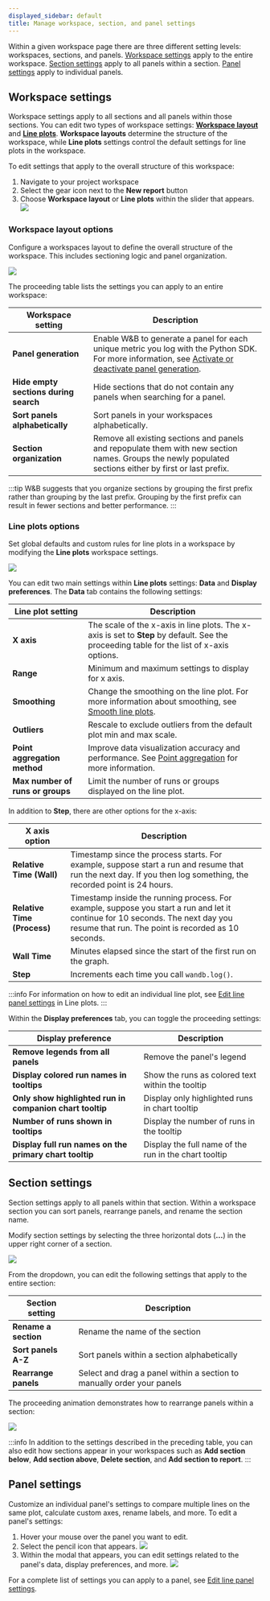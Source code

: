 ```yaml
---
displayed_sidebar: default
title: Manage workspace, section, and panel settings
---
```


<!-- Control settings for your panels, sections, and workspaces with granular control or cascading defaults. -->

Within a given workspace page there are three different setting levels: workspaces, sections, and panels. [Workspace settings](#workspace-settings) apply to the entire workspace. [Section settings](#section-settings) apply to all panels within a section. [Panel settings](#panel-settings) apply to individual panels. 




## Workspace settings

Workspace settings apply to all sections and all panels within those sections. You can edit two types of workspace settings: [**Workspace layout**](#workspace-layout-options) and [**Line plots**](#line-plots-options). **Workspace layouts** determine the structure of the workspace, while **Line plots** settings control the default settings for line plots in the workspace.

To edit settings that apply to the overall structure of this workspace:

1. Navigate to your project workspace
2. Select the gear icon next to the **New report** button
3. Choose **Workspace layout** or **Line plots** within the slider that appears. 
![](/images/app_ui/workspace_settings.png)

### Workspace layout options

Configure a workspaces layout to define the overall structure of the workspace. This includes sectioning logic and panel organization. 

![](/images/app_ui/workspace_layout_settings.png)

The proceeding table lists the settings you can apply to an entire workspace:

| Workspace setting | Description |
| ----- | ----- |
|  **Panel generation** | Enable W&B to generate a panel for each unique metric you log with the Python SDK. For more information, see [Activate or deactivate panel generation](./panels/intro.md#activate-or-deactivate-auto-generated-panels). |
| **Hide empty sections during search** |  Hide sections that do not contain any panels when searching for a panel.|
| **Sort panels alphabetically** | Sort panels in your workspaces alphabetically. |
| **Section organization** | Remove all existing sections and panels and repopulate them with new section names. Groups the newly populated sections either by first or last prefix. |

:::tip
W&B suggests that you organize sections by grouping the first prefix rather than grouping by the last prefix. Grouping by the first prefix can result in fewer sections and better performance.
:::
### Line plots options
Set global defaults and custom rules for line plots in a workspace by modifying the **Line plots** workspace settings.

![](/images/app_ui/workspace_settings_line_plots.png)

You can edit two main settings within **Line plots** settings: **Data** and **Display preferences**. The **Data** tab contains the following settings:


| Line plot setting | Description |
| ----- | ----- |
| **X axis** |  The scale of the x-axis in line plots. The x-axis is set to **Step** by default. See the proceeding table for the list of x-axis options. |
| **Range** |  Minimum and maximum settings to display for x axis. |
| **Smoothing** | Change the smoothing on the line plot. For more information about smoothing, see [Smooth line plots](./panels/line-plot/smoothing.md). |
| **Outliers** | Rescale to exclude outliers from the default plot min and max scale. |
| **Point aggregation method** | Improve data visualization accuracy and performance. See [Point aggregation](./panels/line-plot/sampling.md) for more information. |
| **Max number of runs or groups** | Limit the number of runs or groups displayed on the line plot. |

In addition to **Step**, there are other options for the x-axis:

| X axis option | Description |
| ------------- | ----------- |
| **Relative Time (Wall)**| Timestamp since the process starts. For example, suppose start a run and resume that run the next day. If you then log something, the recorded point is 24 hours.|
| **Relative Time (Process)** | Timestamp inside the running process. For example, suppose you start a run and let it continue for 10 seconds. The next day you resume that run. The point is recorded as 10 seconds. |
| **Wall Time** | Minutes elapsed since the start of the first run on the graph. |
| **Step** | Increments each time you call `wandb.log()`.|



:::info
For information on how to edit an individual line plot, see [Edit line panel settings](./panels/line-plot/intro.md#edit-line-panel-settings) in Line plots. 
:::


Within the **Display preferences** tab, you can toggle the proceeding settings:

| Display preference | Description |
| ----- | ----- |
| **Remove legends from all panels** | Remove the panel's legend |
| **Display colored run names in tooltips** | Show the runs as colored text within the tooltip |
| **Only show highlighted run in companion chart tooltip** | Display only highlighted runs in chart tooltip |
| **Number of runs shown in tooltips** | Display the number of runs in the tooltip |
| **Display full run names on the primary chart tooltip**| Display the full name of the run in the chart tooltip |




## Section settings

Section settings apply to all panels within that section. Within a workspace section you can sort panels, rearrange panels, and rename the section name.

Modify section settings by selecting the three horizontal dots (**...**) in the upper right corner of a section.

![](/images/app_ui/section_settings.png)

From the dropdown, you can edit the following settings that apply to the entire section:

| Section setting | Description |
| ----- | ----- |
| **Rename a section** | Rename the name of the section |
| **Sort panels A-Z** | Sort panels within a section alphabetically |
| **Rearrange panels** | Select and drag a panel within a section to manually order your panels |

The proceeding animation demonstrates how to rearrange panels within a section:

![](/images/app_ui/rearrange_panels.gif)

:::info
In addition to the settings described in the preceding table, you can also edit how sections appear in your workspaces such as **Add section below**, **Add section above**, **Delete section**, and **Add section to report**. 
:::

## Panel settings

Customize an individual panel's settings to compare multiple lines on the same plot, calculate custom axes, rename labels, and more. To edit a panel's settings:

1. Hover your mouse over the panel you want to edit. 
2. Select the pencil icon that appears.
![](/images/app_ui/panel_settings.png)
3. Within the modal that appears, you can edit settings related to the panel's data, display preferences, and more.
![](/images/app_ui/panel_settings_modal.png)

For a complete list of settings you can apply to a panel, see [Edit line panel settings](./panels/line-plot/intro.md#edit-line-panel-settings).